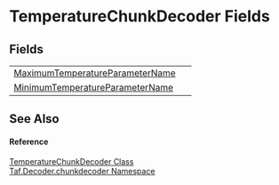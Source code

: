 # TemperatureChunkDecoder Fields




## Fields
<table>
<tr>
<td><a href="F_Taf_Decoder_chunkdecoder_TemperatureChunkDecoder_MaximumTemperatureParameterName.md">MaximumTemperatureParameterName</a></td>
<td> </td></tr>
<tr>
<td><a href="F_Taf_Decoder_chunkdecoder_TemperatureChunkDecoder_MinimumTemperatureParameterName.md">MinimumTemperatureParameterName</a></td>
<td> </td></tr>
</table>

## See Also


#### Reference
<a href="T_Taf_Decoder_chunkdecoder_TemperatureChunkDecoder.md">TemperatureChunkDecoder Class</a>  
<a href="N_Taf_Decoder_chunkdecoder.md">Taf.Decoder.chunkdecoder Namespace</a>  
